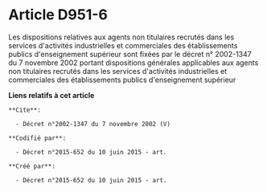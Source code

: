 # Article D951-6

Les dispositions relatives aux agents non titulaires recrutés dans les services d'activités industrielles et commerciales des
établissements publics d'enseignement supérieur sont fixées par le décret n° 2002-1347 du 7 novembre 2002 portant
dispositions générales applicables aux agents non titulaires recrutés dans les services d'activités industrielles et
commerciales des établissements publics d'enseignement supérieur

**Liens relatifs à cet article**

	**Cite**:

	  - Décret n°2002-1347 du 7 novembre 2002 (V)

	**Codifié par**:

	  - Décret n°2015-652 du 10 juin 2015 - art.

	**Créé par**:

	  - Décret n°2015-652 du 10 juin 2015 - art.
